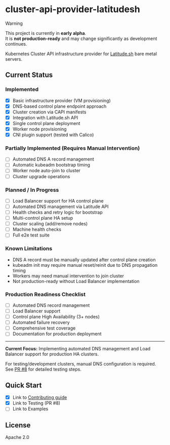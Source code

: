 # cluster-api-provider-latitudesh

> [!WARNING]
> This project is currently in **early alpha**.  
> It is **not production-ready** and may change significantly as development continues.

Kubernetes Cluster API infrastructure provider for [Latitude.sh](https://www.latitude.sh/) bare metal servers.

## Current Status

### Implemented
- [x] Basic infrastructure provider (VM provisioning)
- [x] DNS-based control plane endpoint approach
- [x] Cluster creation via CAPI manifests
- [x] Integration with Latitude.sh API
- [x] Single control plane deployment
- [x] Worker node provisioning
- [x] CNI plugin support (tested with Calico)

### Partially Implemented (Requires Manual Intervention)
- [ ] Automated DNS A record management
- [ ] Automatic kubeadm bootstrap timing
- [ ] Worker node auto-join to cluster
- [ ] Cluster upgrade operations

### Planned / In Progress
- [ ] Load Balancer support for HA control plane
- [ ] Automated DNS management via Latitude API
- [ ] Health checks and retry logic for bootstrap
- [ ] Multi-control plane HA setup
- [ ] Cluster scaling (add/remove nodes)
- [ ] Machine health checks
- [ ] Full e2e test suite

### Known Limitations
- DNS A record must be manually updated after control plane creation
- kubeadm init may require manual reset/reinit due to DNS propagation timing
- Workers may need manual intervention to join cluster
- Not production-ready without Load Balancer implementation

### Production Readiness Checklist
- [ ] Automated DNS record management
- [ ] Load Balancer support
- [ ] Control plane High Availability (3+ nodes)
- [ ] Automated failure recovery
- [ ] Comprehensive test coverage
- [ ] Documentation for production deployment

---

**Current Focus:** Implementing automated DNS management and Load Balancer support for production HA clusters.

For testing/development clusters, manual DNS configuration is required. See [PR #8](https://github.com/latitudesh/cluster-api-provider-latitudesh/pull/8) for detailed testing steps.

## Quick Start
- [x] Link to [Contributing guide](CONTRIBUTING.md)
- [x] Link to Testing (PR #8)
- [ ] Link to Examples

## License

Apache 2.0